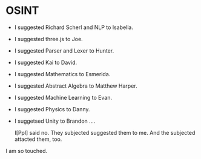 # OSINT
- I suggested Richard Scherl and NLP to Isabella.
- I suggested three.js to Joe.
- I suggested Parser and Lexer to Hunter.
- I suggested Kai to David.
- I suggested Mathematics to Esmerlda.
- I suggested Abstract Algebra to Matthew Harper.
- I suggested Machine Learning to Evan.
- I suggested Physics to Danny.
- I suggetsed Unity to Brandon
  ….
  
  I[Ppl] said no. They subjected suggested them to me. And the subjected attacted them, too.

I am so touched.
